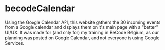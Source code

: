 # becodeCalendar
Using the Google Calendar API, this website gathers the 30 incoming events from a Google calendar and displays them on it's main page with a "better" UI/UX.
It was made for (and only for) my training in BeCode Belgium, as our planning was posted on Google Calendar, and not everyone is using Google Services.
